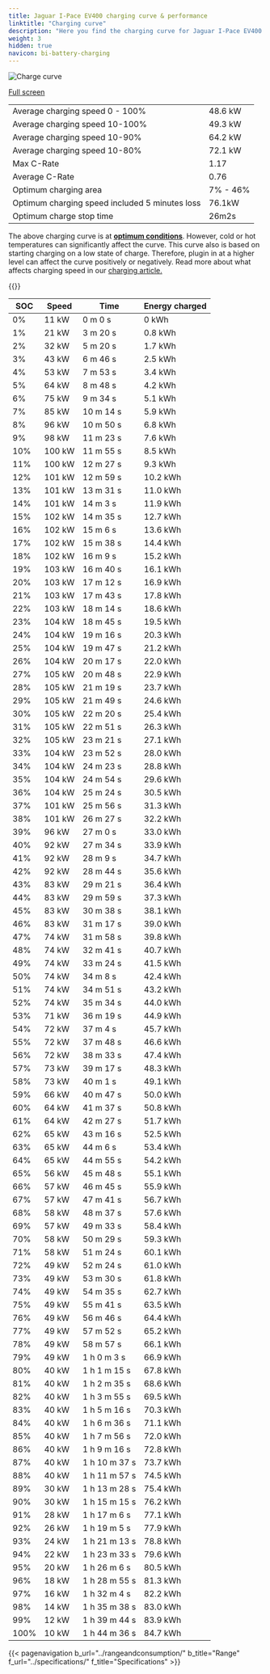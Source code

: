 ```yaml
---
title: Jaguar I-Pace EV400 charging curve & performance
linktitle: "Charging curve"
description: "Here you find the charging curve for Jaguar I-Pace EV400."
weight: 3
hidden: true
navicon: bi-battery-charging
---
```

<!-- markdownlint-disable MD033 -->
<img src="/images/models/jaguar/i-pace/i-pace_ev400/chargingcurve.svg" alt="Charge curve" class="img-fluid">

[Full screen](/images/models/jaguar/i-pace/i-pace_ev400/chargingcurve.svg)


<table class="table table-striped border">
<tbody>
<tr>
<td>Average charging speed 0 - 100%</td><td>48.6 kW</td>
</tr>
<tr>
<td>Average charging speed 10-100%</td><td>49.3 kW</td>
</tr>
<tr>
<td>Average charging speed 10-90%</td><td>64.2 kW</td>
</tr>
<tr>
<td>Average charging speed 10-80%</td><td>72.1 kW</td>
</tr>
<tr>
<td>Max C-Rate</td><td>1.17</td>
</tr>
<tr>
<td>Average C-Rate</td><td>0.76</td>
</tr>
<tr>
<td>Optimum charging area</td><td>7% - 46%</td>
</tr>
<tr>
<td>Optimum charging speed included 5 minutes loss</td><td>76.1kW</td>
</tr>
<tr>
<td>Optimum charge stop time</td><td>26m2s</td>
</tr>
</tbody>
</table>


The above charging curve is at **[optimum conditions](../../../../../technology/battery/charging/#temperature)**. However, cold or hot temperatures can significantly affect the curve. This curve also is based on starting charging on a low state of charge. Therefore, plugin in at a higher level can affect the curve positively or negatively. Read more about what affects charging speed in our [charging article.](../../../../../technology/battery/charging/)


{{<evkxdisplayaddarticle />}}
<table class="table table-striped border">
<thead>
<tr><th>SOC</th><th>Speed</th><th>Time</th><th>Energy charged</th></tr>
</thead>
<tbody>
<tr>
<td>0%</td><td>11 kW</td><td> 0 m 0 s </td><td>0 kWh </td>
</tr>
<tr>
<td>1%</td><td>21 kW</td><td> 3 m 20 s </td><td>0.8 kWh </td>
</tr>
<tr>
<td>2%</td><td>32 kW</td><td> 5 m 20 s </td><td>1.7 kWh </td>
</tr>
<tr>
<td>3%</td><td>43 kW</td><td> 6 m 46 s </td><td>2.5 kWh </td>
</tr>
<tr>
<td>4%</td><td>53 kW</td><td> 7 m 53 s </td><td>3.4 kWh </td>
</tr>
<tr>
<td>5%</td><td>64 kW</td><td> 8 m 48 s </td><td>4.2 kWh </td>
</tr>
<tr>
<td>6%</td><td>75 kW</td><td> 9 m 34 s </td><td>5.1 kWh </td>
</tr>
<tr>
<td>7%</td><td>85 kW</td><td> 10 m 14 s </td><td>5.9 kWh </td>
</tr>
<tr>
<td>8%</td><td>96 kW</td><td> 10 m 50 s </td><td>6.8 kWh </td>
</tr>
<tr>
<td>9%</td><td>98 kW</td><td> 11 m 23 s </td><td>7.6 kWh </td>
</tr>
<tr>
<td>10%</td><td>100 kW</td><td> 11 m 55 s </td><td>8.5 kWh </td>
</tr>
<tr>
<td>11%</td><td>100 kW</td><td> 12 m 27 s </td><td>9.3 kWh </td>
</tr>
<tr>
<td>12%</td><td>101 kW</td><td> 12 m 59 s </td><td>10.2 kWh </td>
</tr>
<tr>
<td>13%</td><td>101 kW</td><td> 13 m 31 s </td><td>11.0 kWh </td>
</tr>
<tr>
<td>14%</td><td>101 kW</td><td> 14 m 3 s </td><td>11.9 kWh </td>
</tr>
<tr>
<td>15%</td><td>102 kW</td><td> 14 m 35 s </td><td>12.7 kWh </td>
</tr>
<tr>
<td>16%</td><td>102 kW</td><td> 15 m 6 s </td><td>13.6 kWh </td>
</tr>
<tr>
<td>17%</td><td>102 kW</td><td> 15 m 38 s </td><td>14.4 kWh </td>
</tr>
<tr>
<td>18%</td><td>102 kW</td><td> 16 m 9 s </td><td>15.2 kWh </td>
</tr>
<tr>
<td>19%</td><td>103 kW</td><td> 16 m 40 s </td><td>16.1 kWh </td>
</tr>
<tr>
<td>20%</td><td>103 kW</td><td> 17 m 12 s </td><td>16.9 kWh </td>
</tr>
<tr>
<td>21%</td><td>103 kW</td><td> 17 m 43 s </td><td>17.8 kWh </td>
</tr>
<tr>
<td>22%</td><td>103 kW</td><td> 18 m 14 s </td><td>18.6 kWh </td>
</tr>
<tr>
<td>23%</td><td>104 kW</td><td> 18 m 45 s </td><td>19.5 kWh </td>
</tr>
<tr>
<td>24%</td><td>104 kW</td><td> 19 m 16 s </td><td>20.3 kWh </td>
</tr>
<tr>
<td>25%</td><td>104 kW</td><td> 19 m 47 s </td><td>21.2 kWh </td>
</tr>
<tr>
<td>26%</td><td>104 kW</td><td> 20 m 17 s </td><td>22.0 kWh </td>
</tr>
<tr>
<td>27%</td><td>105 kW</td><td> 20 m 48 s </td><td>22.9 kWh </td>
</tr>
<tr>
<td>28%</td><td>105 kW</td><td> 21 m 19 s </td><td>23.7 kWh </td>
</tr>
<tr>
<td>29%</td><td>105 kW</td><td> 21 m 49 s </td><td>24.6 kWh </td>
</tr>
<tr>
<td>30%</td><td>105 kW</td><td> 22 m 20 s </td><td>25.4 kWh </td>
</tr>
<tr>
<td>31%</td><td>105 kW</td><td> 22 m 51 s </td><td>26.3 kWh </td>
</tr>
<tr>
<td>32%</td><td>105 kW</td><td> 23 m 21 s </td><td>27.1 kWh </td>
</tr>
<tr>
<td>33%</td><td>104 kW</td><td> 23 m 52 s </td><td>28.0 kWh </td>
</tr>
<tr>
<td>34%</td><td>104 kW</td><td> 24 m 23 s </td><td>28.8 kWh </td>
</tr>
<tr>
<td>35%</td><td>104 kW</td><td> 24 m 54 s </td><td>29.6 kWh </td>
</tr>
<tr>
<td>36%</td><td>104 kW</td><td> 25 m 24 s </td><td>30.5 kWh </td>
</tr>
<tr>
<td>37%</td><td>101 kW</td><td> 25 m 56 s </td><td>31.3 kWh </td>
</tr>
<tr>
<td>38%</td><td>101 kW</td><td> 26 m 27 s </td><td>32.2 kWh </td>
</tr>
<tr>
<td>39%</td><td>96 kW</td><td> 27 m 0 s </td><td>33.0 kWh </td>
</tr>
<tr>
<td>40%</td><td>92 kW</td><td> 27 m 34 s </td><td>33.9 kWh </td>
</tr>
<tr>
<td>41%</td><td>92 kW</td><td> 28 m 9 s </td><td>34.7 kWh </td>
</tr>
<tr>
<td>42%</td><td>92 kW</td><td> 28 m 44 s </td><td>35.6 kWh </td>
</tr>
<tr>
<td>43%</td><td>83 kW</td><td> 29 m 21 s </td><td>36.4 kWh </td>
</tr>
<tr>
<td>44%</td><td>83 kW</td><td> 29 m 59 s </td><td>37.3 kWh </td>
</tr>
<tr>
<td>45%</td><td>83 kW</td><td> 30 m 38 s </td><td>38.1 kWh </td>
</tr>
<tr>
<td>46%</td><td>83 kW</td><td> 31 m 17 s </td><td>39.0 kWh </td>
</tr>
<tr>
<td>47%</td><td>74 kW</td><td> 31 m 58 s </td><td>39.8 kWh </td>
</tr>
<tr>
<td>48%</td><td>74 kW</td><td> 32 m 41 s </td><td>40.7 kWh </td>
</tr>
<tr>
<td>49%</td><td>74 kW</td><td> 33 m 24 s </td><td>41.5 kWh </td>
</tr>
<tr>
<td>50%</td><td>74 kW</td><td> 34 m 8 s </td><td>42.4 kWh </td>
</tr>
<tr>
<td>51%</td><td>74 kW</td><td> 34 m 51 s </td><td>43.2 kWh </td>
</tr>
<tr>
<td>52%</td><td>74 kW</td><td> 35 m 34 s </td><td>44.0 kWh </td>
</tr>
<tr>
<td>53%</td><td>71 kW</td><td> 36 m 19 s </td><td>44.9 kWh </td>
</tr>
<tr>
<td>54%</td><td>72 kW</td><td> 37 m 4 s </td><td>45.7 kWh </td>
</tr>
<tr>
<td>55%</td><td>72 kW</td><td> 37 m 48 s </td><td>46.6 kWh </td>
</tr>
<tr>
<td>56%</td><td>72 kW</td><td> 38 m 33 s </td><td>47.4 kWh </td>
</tr>
<tr>
<td>57%</td><td>73 kW</td><td> 39 m 17 s </td><td>48.3 kWh </td>
</tr>
<tr>
<td>58%</td><td>73 kW</td><td> 40 m 1 s </td><td>49.1 kWh </td>
</tr>
<tr>
<td>59%</td><td>66 kW</td><td> 40 m 47 s </td><td>50.0 kWh </td>
</tr>
<tr>
<td>60%</td><td>64 kW</td><td> 41 m 37 s </td><td>50.8 kWh </td>
</tr>
<tr>
<td>61%</td><td>64 kW</td><td> 42 m 27 s </td><td>51.7 kWh </td>
</tr>
<tr>
<td>62%</td><td>65 kW</td><td> 43 m 16 s </td><td>52.5 kWh </td>
</tr>
<tr>
<td>63%</td><td>65 kW</td><td> 44 m 6 s </td><td>53.4 kWh </td>
</tr>
<tr>
<td>64%</td><td>65 kW</td><td> 44 m 55 s </td><td>54.2 kWh </td>
</tr>
<tr>
<td>65%</td><td>56 kW</td><td> 45 m 48 s </td><td>55.1 kWh </td>
</tr>
<tr>
<td>66%</td><td>57 kW</td><td> 46 m 45 s </td><td>55.9 kWh </td>
</tr>
<tr>
<td>67%</td><td>57 kW</td><td> 47 m 41 s </td><td>56.7 kWh </td>
</tr>
<tr>
<td>68%</td><td>58 kW</td><td> 48 m 37 s </td><td>57.6 kWh </td>
</tr>
<tr>
<td>69%</td><td>57 kW</td><td> 49 m 33 s </td><td>58.4 kWh </td>
</tr>
<tr>
<td>70%</td><td>58 kW</td><td> 50 m 29 s </td><td>59.3 kWh </td>
</tr>
<tr>
<td>71%</td><td>58 kW</td><td> 51 m 24 s </td><td>60.1 kWh </td>
</tr>
<tr>
<td>72%</td><td>49 kW</td><td> 52 m 24 s </td><td>61.0 kWh </td>
</tr>
<tr>
<td>73%</td><td>49 kW</td><td> 53 m 30 s </td><td>61.8 kWh </td>
</tr>
<tr>
<td>74%</td><td>49 kW</td><td> 54 m 35 s </td><td>62.7 kWh </td>
</tr>
<tr>
<td>75%</td><td>49 kW</td><td> 55 m 41 s </td><td>63.5 kWh </td>
</tr>
<tr>
<td>76%</td><td>49 kW</td><td> 56 m 46 s </td><td>64.4 kWh </td>
</tr>
<tr>
<td>77%</td><td>49 kW</td><td> 57 m 52 s </td><td>65.2 kWh </td>
</tr>
<tr>
<td>78%</td><td>49 kW</td><td> 58 m 57 s </td><td>66.1 kWh </td>
</tr>
<tr>
<td>79%</td><td>49 kW</td><td>1 h 0 m 3 s </td><td>66.9 kWh </td>
</tr>
<tr>
<td>80%</td><td>40 kW</td><td>1 h 1 m 15 s </td><td>67.8 kWh </td>
</tr>
<tr>
<td>81%</td><td>40 kW</td><td>1 h 2 m 35 s </td><td>68.6 kWh </td>
</tr>
<tr>
<td>82%</td><td>40 kW</td><td>1 h 3 m 55 s </td><td>69.5 kWh </td>
</tr>
<tr>
<td>83%</td><td>40 kW</td><td>1 h 5 m 16 s </td><td>70.3 kWh </td>
</tr>
<tr>
<td>84%</td><td>40 kW</td><td>1 h 6 m 36 s </td><td>71.1 kWh </td>
</tr>
<tr>
<td>85%</td><td>40 kW</td><td>1 h 7 m 56 s </td><td>72.0 kWh </td>
</tr>
<tr>
<td>86%</td><td>40 kW</td><td>1 h 9 m 16 s </td><td>72.8 kWh </td>
</tr>
<tr>
<td>87%</td><td>40 kW</td><td>1 h 10 m 37 s </td><td>73.7 kWh </td>
</tr>
<tr>
<td>88%</td><td>40 kW</td><td>1 h 11 m 57 s </td><td>74.5 kWh </td>
</tr>
<tr>
<td>89%</td><td>30 kW</td><td>1 h 13 m 28 s </td><td>75.4 kWh </td>
</tr>
<tr>
<td>90%</td><td>30 kW</td><td>1 h 15 m 15 s </td><td>76.2 kWh </td>
</tr>
<tr>
<td>91%</td><td>28 kW</td><td>1 h 17 m 6 s </td><td>77.1 kWh </td>
</tr>
<tr>
<td>92%</td><td>26 kW</td><td>1 h 19 m 5 s </td><td>77.9 kWh </td>
</tr>
<tr>
<td>93%</td><td>24 kW</td><td>1 h 21 m 13 s </td><td>78.8 kWh </td>
</tr>
<tr>
<td>94%</td><td>22 kW</td><td>1 h 23 m 33 s </td><td>79.6 kWh </td>
</tr>
<tr>
<td>95%</td><td>20 kW</td><td>1 h 26 m 6 s </td><td>80.5 kWh </td>
</tr>
<tr>
<td>96%</td><td>18 kW</td><td>1 h 28 m 55 s </td><td>81.3 kWh </td>
</tr>
<tr>
<td>97%</td><td>16 kW</td><td>1 h 32 m 4 s </td><td>82.2 kWh </td>
</tr>
<tr>
<td>98%</td><td>14 kW</td><td>1 h 35 m 38 s </td><td>83.0 kWh </td>
</tr>
<tr>
<td>99%</td><td>12 kW</td><td>1 h 39 m 44 s </td><td>83.9 kWh </td>
</tr>
<tr>
<td>100%</td><td>10 kW</td><td>1 h 44 m 36 s </td><td>84.7 kWh </td>
</tr>
</tbody>
</table>


{{< pagenavigation b_url="../rangeandconsumption/" b_title="Range" f_url="../specifications/" f_title="Specifications" >}}
